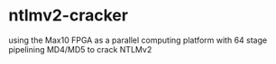 # ntlmv2-cracker
using the Max10 FPGA as a parallel computing platform with 64 stage pipelining MD4/MD5 to crack NTLMv2
